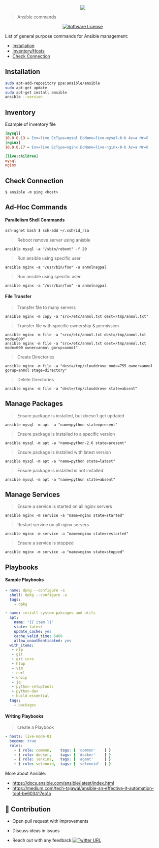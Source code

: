 <p align="center"><img src="https://i.imgur.com/xYb2PRb.png" /></p>

> Ansible commands

<p align="center">
    <a href="LICENSE.md">
      <img src="https://img.shields.io/badge/license-MIT-brightgreen.svg?style=flat-square" alt="Software License">
    </a>
</p>

List of general purpose commands for Ansible management:

- [Installation](#installation)
- [Inventory/Hosts](#inventory)
- [Check Connection](#check-connection)

## Installation

```bash
sudo apt-add-repository ppa:ansible/ansible
sudo apt-get update
sudo apt-get install ansible
ansible --version
```

## Inventory

Example of Inventory file

```ini
[mysql]
10.0.0.13 = Env=live EcType=mysql EcName=live-mysql-0-b Az=a Nr=0
[nginx]
10.0.0.17 = Env=live EcType=nginx EcName=live-nginx-0-b Az=a Nr=0

[live:children] 
mysql
nginx
```

## Check Connection

```yamlex
$ ansible -m ping <host>
```

## Ad-Hoc Commands

#### Parallelism Shell Commands

```bash
ssh-agnet bash $ ssh-add ~/.ssh/id_rsa
```
> Reboot remove server using anisble
```yamlex
ansible mysql -a "/sbin/reboot" -f 20
```
> Run ansible using specific user
```yamlex
ansible nginx -a "/usr/bin/foo" -u anmolnagpal
```   
> Run ansible using specific user
```yamlex
ansible nginx -a "/usr/bin/foo" -u anmolnagpal
```   
#### File Transfer

> Transfer file to many servers
```yamlex
ansible nginx -m copy -a "src=/etc/anmol.txt dest=/tmp/anmol.txt"
```
> Transfer file with specific ownership & permission
```yamlex
ansible nginx -m file -a "src=/etc/anmol.txt dest=/tmp/anmol.txt mode=600"
ansible nginx -m file -a "src=/etc/anmol.txt dest=/tmp/anmol.txt mode=600 owner=anmol gorup=anmol"
```
> Create Directories 
```yamlex
ansible nginx -m file -a "dest=/tmp/clouddrove mode=755 owner=anmol gorup=anmol stage=directory"
```
> Delete Directories
```yamlex
ansible nginx -m file -a "dest=/tmp/clouddrove state=absent"
```

## Manage Packages

> Ensure package is installed, but doesn't get updated
```yamlex
ansible mysql -m apt -a "name=python state=present"
```
> Ensure package is installed to a specific version
```yamlex
ansible mysql -m apt -a "name=python-2.6 state=present"
```
> Ensure package is installed with latest version
```yamlex
ansible mysql -m apt -a "name=python state=latest"
```
> Ensure package is installed is not installed
```yamlex
ansible mysql -m apt -a "name=python state=absent"
```

## Manage Services

> Ensure a service is started on all nginx servers
```yamlex
ansible nginx -m service -a "name=nginx state=started"
```
> Restart service on all nginx servers
```yamlex
ansible nginx -m service -a "name=nginx state=restarted"
```
> Ensure a service is stopped
```yamlex
ansible nginx -m service -a "name=nginx state=stopped"
```

## Playbooks

#### Sample Playbooks

```yaml
- name: dpkg --configure -a
  shell: dpkg --configure -a
  tags:
    - dpkg

- name: install system pakcages and utils
  apt:
    name: "{{ item }}"
    state: latest
    update_cache: yes
    cache_valid_time: 5400
    allow_unauthenticated: yes
  with_items:
   - ntp
   - git
   - git-core
   - htop
   - vim
   - curl
   - unzip
   - jq
   - python-setuptools
   - python-dev
   - build-essential
  tags:
    - packages
```

#### Writing Playbooks
> create a Playbook
```yaml
- hosts: live-node-01
  become: true
  roles:
    - { role: common,    tags: [ 'common'    ] }
    - { role: docker,    tags: [ 'docker'    ] }
    - { role: jenkins,   tags: [ 'agent'     ] }
    - { role: selenoid,  tags: [ 'selenoid'  ] }
```
More about Ansible: 

- https://docs.ansible.com/ansible/latest/index.html
- https://medium.com/tech-tajawal/ansible-an-effective-it-automation-tool-be603417ea1a

## 👬 Contribution
- Open pull request with improvements
- Discuss ideas in issues

- Reach out with any feedback [![Twitter URL](https://img.shields.io/twitter/url/https/twitter.com/anmol_nagpal.svg?style=social&label=Follow%20%40anmol_nagpal)](https://twitter.com/anmol_nagpal)
